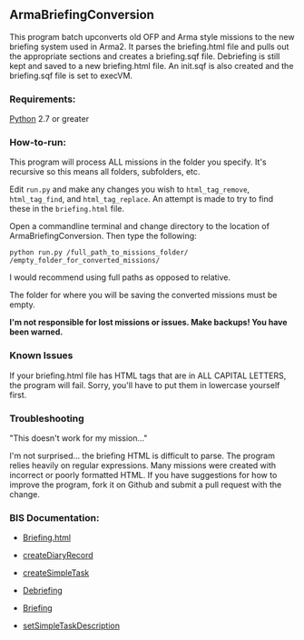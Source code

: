 ## ArmaBriefingConversion ##


This program batch upconverts old OFP and Arma style missions
to the new briefing system used in Arma2.  It parses
the briefing.html file and pulls out the appropriate
sections and creates a briefing.sqf file.  Debriefing
is still kept and saved to a new briefing.html file.
An init.sqf is also created and the briefing.sqf
file is set to execVM.


### Requirements: ###

[Python](http://www.python.org) 2.7 or greater


### How-to-run: ###

This program will process ALL missions in the folder you specify.
It's recursive so this means all folders, subfolders, etc.

Edit `run.py` and make any changes you wish to `html_tag_remove`, `html_tag_find`, and
`html_tag_replace`.  An attempt is made to try to find these in the `briefing.html` file.

Open a commandline terminal and change directory to the location
of ArmaBriefingConversion.  Then type the following:

```
python run.py /full_path_to_missions_folder/ /empty_folder_for_converted_missions/
```

I would recommend using full paths as opposed to relative.

The folder for where you will be saving the converted missions must be empty.

__I'm not responsible for lost missions or issues. Make
backups!  You have been warned.__


### Known Issues ###

If your briefing.html file has HTML tags that are in ALL CAPITAL LETTERS, the
program will fail.  Sorry, you'll have to put them in lowercase yourself first.

### Troubleshooting ###

"This doesn't work for my mission..."

I'm not surprised... the briefing HTML is difficult to parse.
The program relies heavily on regular expressions.  Many missions
were created with incorrect or poorly formatted HTML.  If you
have suggestions for how to improve the program, fork it on Github
and submit a pull request with the change.



### BIS Documentation: ###

- [Briefing.html](http://community.bistudio.com/wiki/Briefing.html)

- [createDiaryRecord](http://community.bistudio.com/wiki/createDiaryRecord)

- [createSimpleTask](http://community.bistudio.com/wiki/createSimpleTask)

- [Debriefing](http://community.bistudio.com/wiki/Debriefing)

- [Briefing](http://community.bistudio.com/wiki/briefing)

- [setSimpleTaskDescription](http://community.bistudio.com/wiki/setSimpleTaskDescription)
